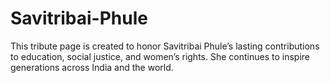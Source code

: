 # Savitribai-Phule
This tribute page is created to honor  Savitribai Phule’s lasting contributions to education, social justice, and women’s rights. She continues to inspire generations across India and the world.
